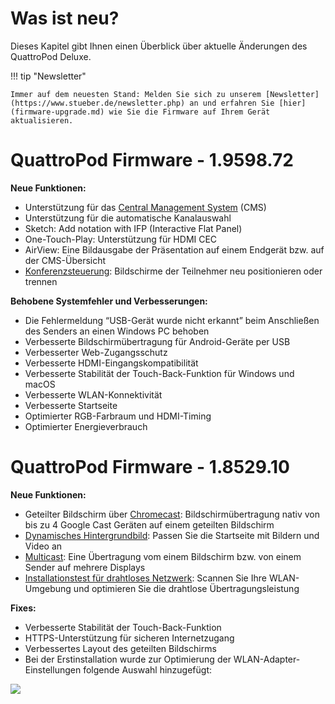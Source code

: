 # Was ist neu?

Dieses Kapitel gibt Ihnen einen Überblick über aktuelle Änderungen des QuattroPod Deluxe.

!!! tip "Newsletter"

    Immer auf dem neuesten Stand: Melden Sie sich zu unserem [Newsletter](https://www.stueber.de/newsletter.php) an und erfahren Sie [hier](firmware-upgrade.md) wie Sie die Firmware auf Ihrem Gerät aktualisieren.
	
# QuattroPod Firmware - 1.9598.72

**Neue Funktionen:**

* Unterstützung für das [Central Management System](cms.md) (CMS)
* Unterstützung für die automatische Kanalauswahl
* Sketch: Add notation with IFP (Interactive Flat Panel)
* One-Touch-Play: Unterstützung für HDMI CEC
* AirView: Eine Bildausgabe der Präsentation auf einem Endgerät bzw. auf der CMS-Übersicht
* [Konferenzsteuerung](conference-control.md): Bildschirme der Teilnehmer neu positionieren oder trennen

**Behobene Systemfehler und Verbesserungen:**

* Die Fehlermeldung “USB-Gerät wurde nicht erkannt” beim Anschließen des Senders an einen Windows PC behoben
* Verbesserte Bildschirmübertragung für Android-Geräte per USB
* Verbesserter Web-Zugangsschutz
* Verbesserte HDMI-Eingangskompatibilität
* Verbesserte Stabilität der Touch-Back-Funktion für Windows und macOS
* Verbesserte WLAN-Konnektivität
* Verbesserte Startseite
* Optimierter RGB-Farbraum und HDMI-Timing
* Optimierter Energieverbrauch


# QuattroPod Firmware - 1.8529.10

**Neue Funktionen:**

* Geteilter Bildschirm über [Chromecast](chromecast.md): Bildschirmübertragung nativ von bis zu 4 Google Cast Geräten auf einem geteilten Bildschirm
* [Dynamisches Hintergrundbild](dynamicwallpaper.md): Passen Sie die Startseite mit Bildern und Video an
* [Multicast](multicast.md): Eine Übertragung vom einem Bildschirm bzw. von einem Sender auf mehrere Displays 
* [Installationstest für drahtloses Netzwerk](wifitest.md): Scannen Sie Ihre WLAN-Umgebung und optimieren Sie die drahtlose Übertragungsleistung

**Fixes:**

* Verbesserte Stabilität der Touch-Back-Funktion
* HTTPS-Unterstützung für sicheren Internetzugang
* Verbessertes Layout des geteilten Bildschirms
* Bei der Erstinstallation wurde zur Optimierung der WLAN-Adapter-Einstellungen folgende Auswahl hinzugefügt:

![](/assets/img/wifi.land.selection.DE.png)

